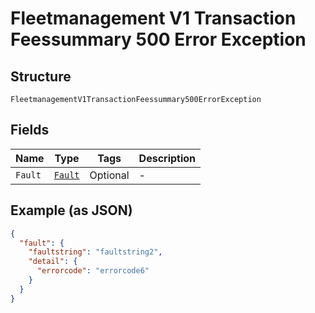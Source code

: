
# Fleetmanagement V1 Transaction Feessummary 500 Error Exception

## Structure

`FleetmanagementV1TransactionFeessummary500ErrorException`

## Fields

| Name | Type | Tags | Description |
|  --- | --- | --- | --- |
| `Fault` | [`Fault`](../../doc/models/fault.md) | Optional | - |

## Example (as JSON)

```json
{
  "fault": {
    "faultstring": "faultstring2",
    "detail": {
      "errorcode": "errorcode6"
    }
  }
}
```

